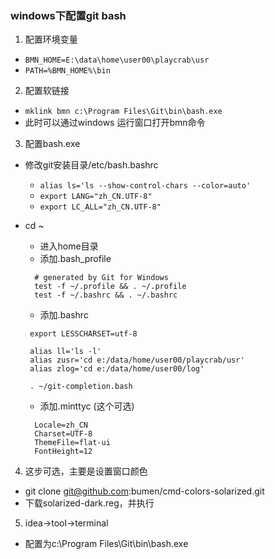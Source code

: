 ### windows下配置git bash
 1. 配置环境变量
   + `BMN_HOME=E:\data\home\user00\playcrab\usr`
   + `PATH=%BMN_HOME%\bin`
   
 2. 配置软链接
   + `mklink bmn c:\Program Files\Git\bin\bash.exe`
   + 此时可以通过windows 运行窗口打开bmn命令
   
 3. 配置bash.exe
   + 修改git安装目录/etc/bash.bashrc 
      - `alias ls='ls --show-control-chars --color=auto'` 
      - `export LANG="zh_CN.UTF-8"`
      - `export LC_ALL="zh_CN.UTF-8"`
      
   + cd ~ 
      - 进入home目录
      - 添加.bash_profile
      ``` 
        # generated by Git for Windows
        test -f ~/.profile && . ~/.profile
        test -f ~/.bashrc && . ~/.bashrc
      ```
      - 添加.bashrc
      ``` 
       export LESSCHARSET=utf-8
       
       alias ll='ls -l'
       alias zusr='cd e:/data/home/user00/playcrab/usr'
       alias zlog='cd e:/data/home/user00/log'
       
       . ~/git-completion.bash
      ```
      - 添加.minttyc (这个可选)
      ``` 
        Locale=zh_CN
        Charset=UTF-8
        ThemeFile=flat-ui
        FontHeight=12
      ```
      
 4. 这步可选，主要是设置窗口颜色
   + git clone git@github.com:bumen/cmd-colors-solarized.git
   + 下载solarized-dark.reg，并执行
   
 5. idea->tool->terminal 
   + 配置为c:\Program Files\Git\bin\bash.exe
   
 